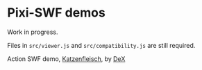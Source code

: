 # Pixi-SWF demos

Work in progress.

Files in `src/viewer.js` and `src/compatibility.js` are still required.

Action SWF demo, [Katzenfleisch](http://pixijs.io/pixi-swf/demos/ninja-cat.html), by [DeX](https://www.youtube.com/user/Animationdecks)
